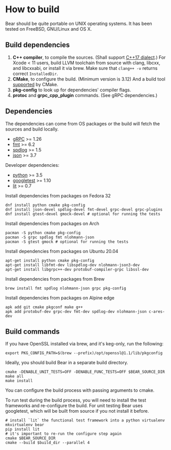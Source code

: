 How to build
============

Bear should be quite portable on UNIX operating systems. It has been
tested on FreeBSD, GNU/Linux and OS X.

## Build dependencies

1. **C++ compiler**, to compile the sources. (Shall support
   [C++17 dialect](https://en.cppreference.com/w/cpp/compiler_support#cpp17).) For
   Xcode < 11 users, build LLVM toolchain from source with clang, libcxx, and
   libcxxabi, or install it via brew. Make sure that `clang++ -v` returns
   correct `InstalledDir`.
2. **CMake**, to configure the build. (Minimum version is 3.12) And a
   build tool [supported](https://cmake.org/cmake/help/v3.5/manual/cmake-generators.7.html)
   by CMake.
3. **pkg-config** to look up for dependencies' compiler flags. 
4. **protoc** and **grpc_cpp_plugin** commands. (See gRPC dependencies.)

## Dependencies

The dependencies can come from OS packages or the build will fetch the sources
and build locally.

- [gRPC](https://github.com/grpc/grpc) >= 1.26
- [fmt](https://github.com/fmtlib/fmt) >= 6.2
- [spdlog](https://github.com/gabime/spdlog) >= 1.5
- [json](https://github.com/nlohmann/json) >= 3.7

Developer dependencies:

- [python](https://www.python.org/) >= 3.5
- [googletest](https://github.com/google/googletest) >= 1.10
- [lit](https://pypi.org/project/lit/0.7.1/) >= 0.7

Install dependencies from packages on Fedora 32

    dnf install python cmake pkg-config
    dnf install json-devel spdlog-devel fmt-devel grpc-devel grpc-plugins
    dnf install gtest-devel gmock-devel # optional for running the tests
    
Install dependencies from packages on Arch

    pacman -S python cmake pkg-config
    pacman -S grpc spdlog fmt nlohmann-json
    pacman -S gtest gmock # optional for running the tests

Install dependencies from packages on Ubuntu 20.04

    apt-get install python cmake pkg-config
    apt-get install libfmt-dev libspdlog-dev nlohmann-json3-dev
    apt-get install libgrpc++-dev protobuf-compiler-grpc libssl-dev

Install dependencies from packages from Brew

    brew install fmt spdlog nlohmann-json grpc pkg-config

Install dependencies from packages on Alpine edge

    apk add git cmake pkgconf make g++
    apk add protobuf-dev grpc-dev fmt-dev spdlog-dev nlohmann-json c-ares-dev

## Build commands

If you have OpenSSL installed via brew, and it's keg-only, run the following:
    
    export PKG_CONFIG_PATH=$(brew --prefix)/opt/openssl@1.1/lib/pkgconfig
    
Ideally, you should build Bear in a separate build directory.

    cmake -DENABLE_UNIT_TESTS=OFF -DENABLE_FUNC_TESTS=OFF $BEAR_SOURCE_DIR
    make all
    make install

You can configure the build process with passing arguments to cmake.

To run test during the build process, you will need to install the
test frameworks and re-configure the build. For unit testing Bear
uses googletest, which will be built from source if you not install
it before.

    # install `lit` the functional test framework into a python virtualenv
    mkvirtualenv bear
    pip install lit
    # it's important to re-run the configure step again
    cmake $BEAR_SOURCE_DIR
    cmake --build $build_dir --parallel 4

